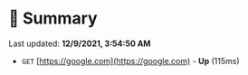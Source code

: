 # 📖 Summary
Last updated: **12/9/2021, 3:54:50 AM**

- `GET` [https://google.com](https://google.com) - **Up** (115ms)
